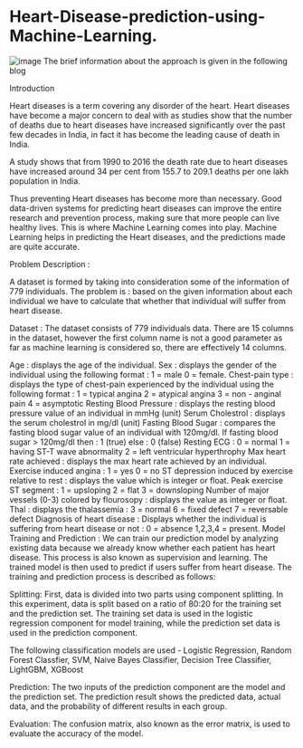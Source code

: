 # Heart-Disease-prediction-using-Machine-Learning.
![image](https://github.com/user-attachments/assets/be9ee04d-6e5b-4e27-bde6-42a609403527)
    The brief information about the approach is given in the following blog

Introduction

Heart diseases is a term covering any disorder of the heart. Heart diseases have become a major concern to deal with as studies show that the number of deaths due to heart diseases have increased significantly over the past few decades in India, in fact it has become the leading cause of death in India.

A study shows that from 1990 to 2016 the death rate due to heart diseases have increased around 34 per cent from 155.7 to 209.1 deaths per one lakh population in India.

Thus preventing Heart diseases has become more than necessary. Good data-driven systems for predicting heart diseases can improve the entire research and prevention process, making sure that more people can live healthy lives. This is where Machine Learning comes into play. Machine Learning helps in predicting the Heart diseases, and the predictions made are quite accurate.

Problem Description :

A dataset is formed by taking into consideration some of the information of 779 individuals. The problem is : based on the given information about each individual we have to calculate that whether that individual will suffer from heart disease.

Dataset :
The dataset consists of 779 individuals data. There are 15 columns in the dataset, however the first column name is not a good parameter as far as machine learning is considered so, there are effectively 14 columns.

Age : displays the age of the individual.
Sex : displays the gender of the individual using the following format : 1 = male 0 = female.
Chest-pain type : displays the type of chest-pain experienced by the individual using the following format : 1 = typical angina 2 = atypical angina 3 = non - anginal pain 4 = asymptotic
Resting Blood Pressure : displays the resting blood pressure value of an individual in mmHg (unit)
Serum Cholestrol : displays the serum cholestrol in mg/dl (unit)
Fasting Blood Sugar : compares the fasting blood sugar value of an individual with 120mg/dl. If fasting blood sugar > 120mg/dl then : 1 (true) else : 0 (false)
Resting ECG : 0 = normal 1 = having ST-T wave abnormality 2 = left ventricular hyperthrophy
Max heart rate achieved : displays the max heart rate achieved by an individual.
Exercise induced angina : 1 = yes 0 = no
ST depression induced by exercise relative to rest : displays the value which is integer or float.
Peak exercise ST segment : 1 = upsloping 2 = flat 3 = downsloping
Number of major vessels (0-3) colored by flourosopy : displays the value as integer or float.
Thal : displays the thalassemia : 3 = normal 6 = fixed defect 7 = reversable defect
Diagnosis of heart disease : Displays whether the individual is suffering from heart disease or not : 0 = absence 1,2,3,4 = present.
Model Training and Prediction :
We can train our prediction model by analyzing existing data because we already know whether each patient has heart disease. This process is also known as supervision and learning. The trained model is then used to predict if users suffer from heart disease. The training and prediction process is described as follows:

Splitting:
First, data is divided into two parts using component splitting. In this experiment, data is split based on a ratio of 80:20 for the training set and the prediction set. The training set data is used in the logistic regression component for model training, while the prediction set data is used in the prediction component.

The following classification models are used - Logistic Regression, Random Forest Classfier, SVM, Naive Bayes Classifier, Decision Tree Classifier, LightGBM, XGBoost

Prediction:
The two inputs of the prediction component are the model and the prediction set. The prediction result shows the predicted data, actual data, and the probability of different results in each group.

Evaluation:
The confusion matrix, also known as the error matrix, is used to evaluate the accuracy of the model.
